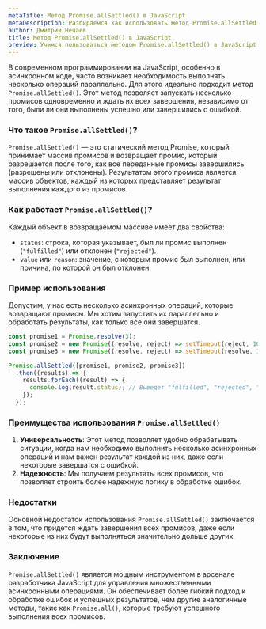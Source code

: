 ```yaml
---
metaTitle: Метод Promise.allSettled() в JavaScript
metaDescription: Разбираемся как использовать метод Promise.allSettled() в JavaScript
author: Дмитрий Нечаев
title: Метод Promise.allSettled() в JavaScript
preview: Учимся пользоваться методом Promise.allSettled() в JavaScript. Разбираем примеры использования
---
```


В современном программировании на JavaScript, особенно в асинхронном коде, часто возникает необходимость выполнять несколько операций параллельно. Для этого идеально подходит метод `Promise.allSettled()`. Этот метод позволяет запускать несколько промисов одновременно и ждать их всех завершения, независимо от того, были ли они выполнены успешно или завершились с ошибкой.

### Что такое `Promise.allSettled()`?

`Promise.allSettled()` — это статический метод Promise, который принимает массив промисов и возвращает промис, который разрешается после того, как все переданные промисы завершились (разрешены или отклонены). Результатом этого промиса является массив объектов, каждый из которых представляет результат выполнения каждого из промисов.

### Как работает `Promise.allSettled()`?

Каждый объект в возвращаемом массиве имеет два свойства:

- `status`: строка, которая указывает, был ли промис выполнен (`"fulfilled"`) или отклонен (`"rejected"`).
- `value` или `reason`: значение, с которым промис был выполнен, или причина, по которой он был отклонен.

### Пример использования

Допустим, у нас есть несколько асинхронных операций, которые возвращают промисы. Мы хотим запустить их параллельно и обработать результаты, как только все они завершатся.

```jsx
const promise1 = Promise.resolve(3);
const promise2 = new Promise((resolve, reject) => setTimeout(reject, 100, 'ошибка'));
const promise3 = new Promise((resolve, reject) => setTimeout(resolve, 100, 'успешно'));

Promise.allSettled([promise1, promise2, promise3])
  .then((results) => {
    results.forEach((result) => {
      console.log(result.status); // Выведет "fulfilled", "rejected", "fulfilled"
    });
  });

```

### Преимущества использования `Promise.allSettled()`

1. **Универсальность**: Этот метод позволяет удобно обрабатывать ситуации, когда нам необходимо выполнить несколько асинхронных операций и нам важен результат каждой из них, даже если некоторые завершатся с ошибкой.
2. **Надежность**: Мы получаем результаты всех промисов, что позволяет строить более надежную логику в обработке ошибок.

### Недостатки

Основной недостаток использования `Promise.allSettled()` заключается в том, что придется ждать завершения всех промисов, даже если некоторые из них будут выполняться значительно дольше других.

### Заключение

`Promise.allSettled()` является мощным инструментом в арсенале разработчика JavaScript для управления множественными асинхронными операциями. Он обеспечивает более гибкий подход к обработке ошибок и успешных результатов, чем другие аналогичные методы, такие как `Promise.all()`, которые требуют успешного выполнения всех промисов.
